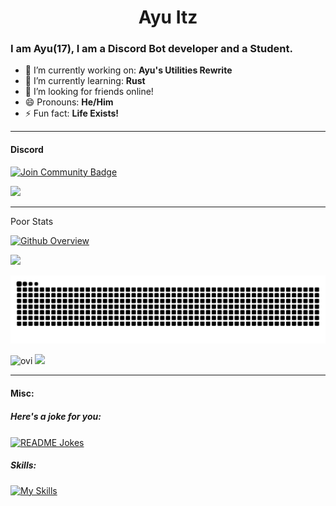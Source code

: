 <h1 align="center"> Ayu Itz </h1>

### I am Ayu(17), I am a Discord Bot developer and a Student.

- 🔭 I’m currently working on: **Ayu's Utilities Rewrite**
- 🌱 I’m currently learning: **Rust**
- 👯 I’m looking for friends online!
- 😄 Pronouns: **He/Him**
- ⚡ Fun fact: **Life Exists!**

---
#### Discord

<a href="https://discord.gg/BrMtkWS8GS"><img src="https://img.shields.io/discord/733027681184251937.svg?style=flat&label=Join%20Community&color=7289DA" alt="Join Community Badge"/></a>


[![](https://discord.c99.nl/widget/theme-4/748053138354864229.png)](https://discord.gg/BrMtkWS8GS)


---
Poor Stats

[![Github Overview](https://github-readme-stats.vercel.app/api?username=iayushanand&include_all_commits=true&count_private=true&show_icons=true&line_height=20&title_color=b0b0b0&icon_color=9100d4&text_color=A1A1A1&bg_color=0,000000,550299)](https://github.com/iayushanand)

![](https://github-readme-streak-stats.herokuapp.com/?user=iayushanand&theme=dark&hide_border=false)

![](https://github.com/iayushanand/iayushanand/blob/output/github-contribution-grid-snake.svg)

<img src="https://github-readme-stats.vercel.app/api/top-langs?username=iayushanand&show_icons=true&locale=en&layout=compact&theme=chartreuse-dark" alt="ovi" />


<img src="https://github-profile-trophy.vercel.app/?username=iayushanand&theme=juicyfresh&no-bg=true" />

---

#### Misc: <br>
##### Here's a joke for you:
<a href="https://readme-jokes.vercel.app"><img align="center" src="https://readme-jokes.vercel.app/api" alt="README Jokes"></a>

##### Skills:
[![My Skills](https://skillicons.dev/icons?i=py,html,css,mongodb,java,figma,discord,heroku,flask,fastapi,bots,bootstrap)](https://ayuitz.xyz)

<!-- ##### Socials: -->
